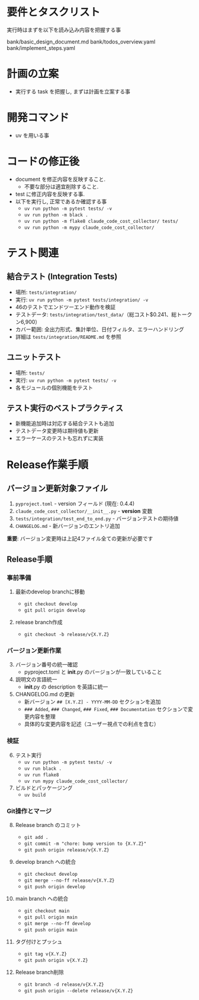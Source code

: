# 要件とタスクリスト
実行時はまずを以下を読み込み内容を把握する事

bank/basic_design_document.md
bank/todos_overview.yaml
bank/implement_steps.yaml




# 計画の立案
- 実行する task を把握し, まずは計画を立案する事



# 開発コマンド
- uv を用いる事



# コードの修正後
- document を修正内容を反映すること.
    - 不要な部分は適宜削除すること.
- test に修正内容を反映する事.
- 以下を実行し, 正常であるか確認する事
    - `uv run python -m pytest tests/ -v`
    - `uv run python -m black .`
    - `uv run python -m flake8 claude_code_cost_collector/ tests/`
    - `uv run python -m mypy claude_code_cost_collector/`



# テスト関連
## 結合テスト (Integration Tests)
- 場所: `tests/integration/`
- 実行: `uv run python -m pytest tests/integration/ -v`
- 46のテストでエンドツーエンド動作を検証
- テストデータ: `tests/integration/test_data/`（総コスト$0.241、総トークン6,900）
- カバー範囲: 全出力形式、集計単位、日付フィルタ、エラーハンドリング
- 詳細は `tests/integration/README.md` を参照

## ユニットテスト
- 場所: `tests/`
- 実行: `uv run python -m pytest tests/ -v`
- 各モジュールの個別機能をテスト

## テスト実行のベストプラクティス
- 新機能追加時は対応する結合テストも追加
- テストデータ変更時は期待値も更新
- エラーケースのテストも忘れずに実装

# Release作業手順
## バージョン更新対象ファイル
1. `pyproject.toml` - version フィールド (現在: 0.4.4)
2. `claude_code_cost_collector/__init__.py` - __version__ 変数
3. `tests/integration/test_end_to_end.py` - バージョンテストの期待値
4. `CHANGELOG.md` - 新バージョンのエントリ追加

**重要**: バージョン変更時は上記4ファイル全ての更新が必要です

## Release手順
### 事前準備
1. 最新のdevelop branchに移動
   - `git checkout develop`
   - `git pull origin develop`

2. release branch作成
   - `git checkout -b release/v{X.Y.Z}`

### バージョン更新作業
3. バージョン番号の統一確認
   - pyproject.toml と __init__.py のバージョンが一致していること
4. 説明文の言語統一
   - __init__.py の description を英語に統一
5. CHANGELOG.md の更新
   - 新バージョン `## [X.Y.Z] - YYYY-MM-DD` セクションを追加
   - `### Added`, `### Changed`, `### Fixed`, `### Documentation` セクションで変更内容を整理
   - 具体的な変更内容を記述（ユーザー視点での利点を含む）

### 検証
6. テスト実行
   - `uv run python -m pytest tests/ -v`
   - `uv run black .`
   - `uv run flake8`
   - `uv run mypy claude_code_cost_collector/`
7. ビルドとパッケージング
   - `uv build`

### Git操作とマージ
8. Release branch のコミット
   - `git add .`
   - `git commit -m "chore: bump version to {X.Y.Z}"`
   - `git push origin release/v{X.Y.Z}`

9. develop branch への統合
   - `git checkout develop`
   - `git merge --no-ff release/v{X.Y.Z}`
   - `git push origin develop`

10. main branch への統合
    - `git checkout main`
    - `git pull origin main`
    - `git merge --no-ff develop`
    - `git push origin main`

11. タグ付けとプッシュ
    - `git tag v{X.Y.Z}`
    - `git push origin v{X.Y.Z}`

12. Release branch削除
    - `git branch -d release/v{X.Y.Z}`
    - `git push origin --delete release/v{X.Y.Z}`
